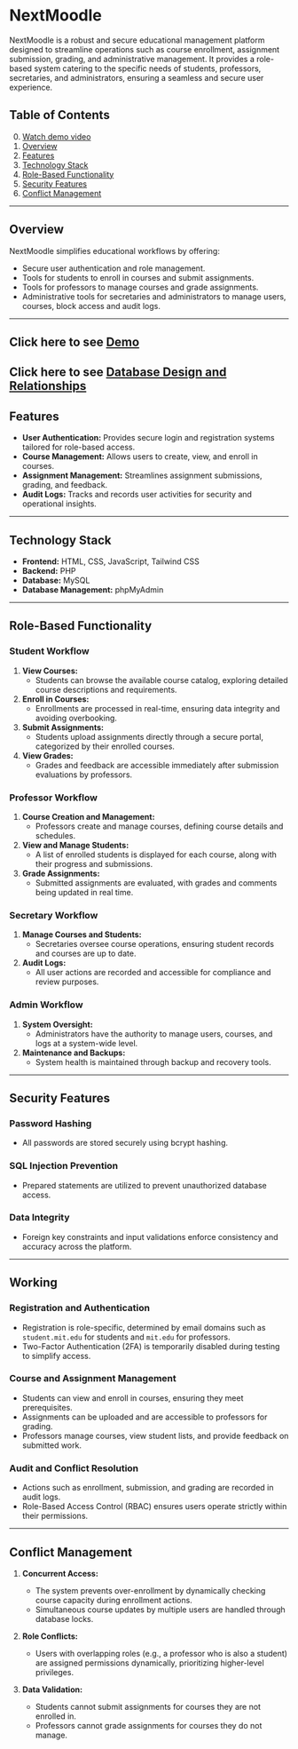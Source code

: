 

# NextMoodle

NextMoodle is a robust and secure educational management platform designed to streamline operations such as course enrollment, assignment submission, grading, and administrative management. It provides a role-based system catering to the specific needs of students, professors, secretaries, and administrators, ensuring a seamless and secure user experience.

## Table of Contents
0. [Watch demo video](https://app.weet.co/play/c52575dc/create-video-tutorials-with-weet)
1. [Overview](#overview)
2. [Features](#features)
3. [Technology Stack](#technology-stack)
4. [Role-Based Functionality](#role-based-functionality)
5. [Security Features](#security-features)
6. [Conflict Management](#conflict-management)

---

## Overview

NextMoodle simplifies educational workflows by offering:
- Secure user authentication and role management.
- Tools for students to enroll in courses and submit assignments.
- Tools for professors to manage courses and grade assignments.
- Administrative tools for secretaries and administrators to manage users, courses, block access and audit logs.


---
## Click here to see [Demo](https://app.weet.co/play/c52575dc/create-video-tutorials-with-weet)


## Click here to see [Database Design and Relationships](https://github.com/secured-git/NextMoodle/blob/main/uml.png)

## Features

- **User Authentication:** Provides secure login and registration systems tailored for role-based access.
- **Course Management:** Allows users to create, view, and enroll in courses.
- **Assignment Management:** Streamlines assignment submissions, grading, and feedback.
- **Audit Logs:** Tracks and records user activities for security and operational insights.

---

## Technology Stack

- **Frontend:** HTML, CSS, JavaScript, Tailwind CSS
- **Backend:** PHP
- **Database:** MySQL
- **Database Management:** phpMyAdmin

---

## Role-Based Functionality

### **Student Workflow**
1. **View Courses:**
   - Students can browse the available course catalog, exploring detailed course descriptions and requirements.
2. **Enroll in Courses:**
   - Enrollments are processed in real-time, ensuring data integrity and avoiding overbooking.
3. **Submit Assignments:**
   - Students upload assignments directly through a secure portal, categorized by their enrolled courses.
4. **View Grades:**
   - Grades and feedback are accessible immediately after submission evaluations by professors.

### **Professor Workflow**
1. **Course Creation and Management:**
   - Professors create and manage courses, defining course details and schedules.
2. **View and Manage Students:**
   - A list of enrolled students is displayed for each course, along with their progress and submissions.
3. **Grade Assignments:**
   - Submitted assignments are evaluated, with grades and comments being updated in real time.

### **Secretary Workflow**
1. **Manage Courses and Students:**
   - Secretaries oversee course operations, ensuring student records and courses are up to date.
2. **Audit Logs:**
   - All user actions are recorded and accessible for compliance and review purposes.

### **Admin Workflow**
1. **System Oversight:**
   - Administrators have the authority to manage users, courses, and logs at a system-wide level.
2. **Maintenance and Backups:**
   - System health is maintained through backup and recovery tools.

---

## Security Features

### **Password Hashing**
- All passwords are stored securely using bcrypt hashing.

### **SQL Injection Prevention**
- Prepared statements are utilized to prevent unauthorized database access.

### **Data Integrity**
- Foreign key constraints and input validations enforce consistency and accuracy across the platform.

---

## Working

### **Registration and Authentication**
- Registration is role-specific, determined by email domains such as `student.mit.edu` for students and `mit.edu` for professors.
- Two-Factor Authentication (2FA) is temporarily disabled during testing to simplify access.

### **Course and Assignment Management**
- Students can view and enroll in courses, ensuring they meet prerequisites.
- Assignments can be uploaded and are accessible to professors for grading.
- Professors manage courses, view student lists, and provide feedback on submitted work.

### **Audit and Conflict Resolution**
- Actions such as enrollment, submission, and grading are recorded in audit logs.
- Role-Based Access Control (RBAC) ensures users operate strictly within their permissions.

---

## Conflict Management

1. **Concurrent Access:**
   - The system prevents over-enrollment by dynamically checking course capacity during enrollment actions.
   - Simultaneous course updates by multiple users are handled through database locks.

2. **Role Conflicts:**
   - Users with overlapping roles (e.g., a professor who is also a student) are assigned permissions dynamically, prioritizing higher-level privileges.

3. **Data Validation:**
   - Students cannot submit assignments for courses they are not enrolled in.
   - Professors cannot grade assignments for courses they do not manage.


